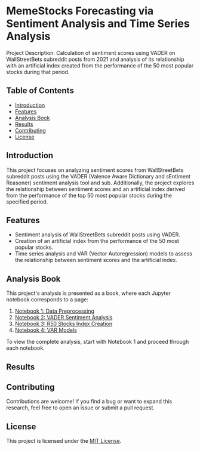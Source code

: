 # MemeStocks Forecasting via Sentiment Analysis and Time Series Analysis 

Project Description: Calculation of sentiment scores using VADER on WallStreetBets subreddit posts from 2021 and analysis of its relationship with an artificial index created from the performance of the 50 most popular stocks during that period.

## Table of Contents

- [Introduction](#introduction)
- [Features](#features)
- [Analysis Book](#analysis-book)
- [Results](#results)
- [Contributing](#contributing)
- [License](#license)

## Introduction

This project focuses on analyzing sentiment scores from WallStreetBets subreddit posts using the VADER (Valence Aware Dictionary and sEntiment Reasoner) sentiment analysis tool and sub. Additionally, the project explores the relationship between sentiment scores and an artificial index derived from the performance of the top 50 most popular stocks during the specified period.

## Features

- Sentiment analysis of WallStreetBets subreddit posts using VADER.
- Creation of an artificial index from the performance of the 50 most popular stocks.
- Time series analysis and VAR (Vector Autoregression) models to assess the relationship between sentiment scores and the artificial index.

## Analysis Book

This project's analysis is presented as a book, where each Jupyter notebook corresponds to a page:

1. [Notebook 1: Data Preprocessing](https://github.com/Fabio-Rossi-Hub/MemeStock-Sentiment-Forecasting/blob/main/notebooks/data_processing.ipynb)
2. [Notebook 2: VADER Sentiment Analysis](https://github.com/Fabio-Rossi-Hub/MemeStock-Sentiment-Forecasting/blob/main/notebooks/sentiment_analysis.ipynb)
3. [Notebook 3: R50 Stocks Index Creation](https://github.com/Fabio-Rossi-Hub/MemeStock-Sentiment-Forecasting/blob/main/notebooks/feature_engineering.ipynb)
4. [Notebook 4: VAR Models](https://github.com/Fabio-Rossi-Hub/MemeStock-Sentiment-Forecasting/blob/main/notebooks/VAR_modelling.ipynb)

To view the complete analysis, start with Notebook 1 and proceed through each notebook.

## Results



## Contributing

Contributions are welcome! If you find a bug or want to expand this research, feel free to open an issue or submit a pull request.

## License

This project is licensed under the [MIT License](LICENSE).

